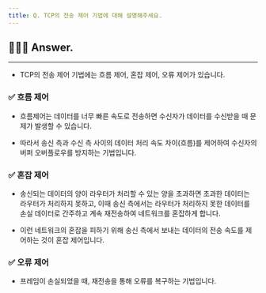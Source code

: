 ```yaml
---
title: Q. TCP의 전송 제어 기법에 대해 설명해주세요.
---
```


## 🧑🏻‍💻 Answer.
---

- TCP의 전송 제어 기법에는 흐름 제어, 혼잡 제어, 오류 제어가 있습니다.

### ✅ 흐름 제어
- 흐름제어는 데이터를 너무 빠른 속도로 전송하면 수신자가 데이터를 수신받을 때 문제가 발생할 수 있습니다. 

- 따라서 송신 측과 수신 측 사이의 데이터 처리 속도 차이(흐름)를 제어하여 수신자의 버퍼 오버플로우를 방지하는 기법입니다.

### ✅ 혼잡 제어
- 송신되는 데이터의 양이 라우터가 처리할 수 있는 양을 초과하면 초과한 데이터는 라우터가 처리하지 못하고, 이때 송신 측에서는 라우터가 처리하지 못한 데이터를 손실 데이터로 간주하고 계속 재전송하여 네트워크를 혼잡하게 합니다.

- 이런 네트워크의 혼잡을 피하기 위해 송신 측에서 보내는 데이터의 전송 속도를 제어하는 것이 혼잡 제어입니다.

### ✅ 오류 제어
- 프레임이 손실되었을 때, 재전송을 통해 오류를 복구하는 기법입니다.
